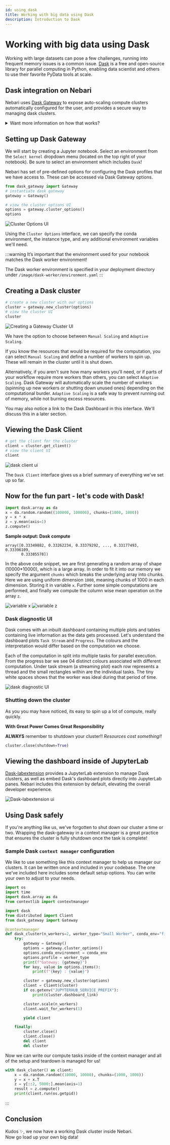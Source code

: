 ```yaml
---
id: using_dask
title: Working with big data using Dask
description: Introduction to Dask
---
```


# Working with big data using Dask

Working with large datasets can pose a few challenges, running into frequent memory issues is a common issue. 
[Dask](https://docs.dask.org/en/stable/) is a free and open-source library for parallel computing in Python,
enabling data scientist and others to use their favorite PyData tools at scale.

## Dask integration on Nebari

Nebari uses [Dask Gateway](https://gateway.dask.org/) to expose auto-scaling compute clusters automatically 
configured for the user, and provides a secure way to managing dask clusters. 

<details>
<summary> Want more information on how that works? </summary>

Dask consists of 3 main components `client`, `scheduler` and `workers`.
- The end users interact with the `client`. 
- The `scheduler` tracks metrics and coordinate workers.
- The `workers` are the threads/processes that executes computations.

The `client` interacts with both `scheduler` (sends instructions) and `workers` (collects results)

Check out the [Dask Gateway documentation](https://gateway.dask.org/) for a full explanation.

</details>

## Setting up Dask Gateway

We will start by creating a Jupyter notebook. Select an environment from the `Select kernel` dropdown menu 
(located on the top right of your notebook). Be sure to select an environment which includes `Dask`!

Nebari has set of pre-defined options for configuring the Dask profiles that we have access to. These can be 
accessed via Dask Gateway options.

```python
from dask_gateway import Gateway
# instantiate dask gateway
gateway = Gateway()

# view the cluster options UI
options = gateway.cluster_options()
options
```

![Cluster Options UI](/img/cluster_options.png)

Using the `Cluster Options` interface, we can specify the conda environment, the instance type, and any additional 
environment variables we'll need. 

:::warning
It’s important that the environment used for your notebook matches the Dask worker environment!

The Dask worker environment is specified in your deployment directory under `/image/dask-worker/environment.yaml`
:::

## Creating a Dask cluster

```python
# create a new cluster with our options
cluster = gateway.new_cluster(options)
# view the cluster UI
cluster
```

![Creating a Gateway Cluster UI](/img/cluster_creation.png)

We have the option to choose between `Manual Scaling` and `Adaptive Scaling`.

If you know the resources that would be required for the computation, you can select `Manual Scaling` and 
define a number of workers to spin up. These will remain in the cluster until it is shut down. 

Alternatively, if you aren't sure how many workers you'll need, or if parts of your workflow require more workers
than others, you can select `Adaptive Scaling`. Dask Gateway will automatically scale the number of workers
(spinning up new workers or shutting down unused ones) depending on the computational burder. `Adaptive Scaling` is
a safe way to prevent running out of memory, while not burning excess resources. 

You may also notice a link to the Dask Dashboard in this interface. We'll discuss this in a later section. 

## Viewing the Dask Client

```python
# get the client for the cluster
client = cluster.get_client()
# view the client UI
client
```

![dask client ui](/img/dask_client.png)

The `Dask Client` interface gives us a brief summary of everything we've set up so far. 

## Now for the fun part - let's code with Dask! 

```python
import dask.array as da
x = da.random.random((100000, 100000), chunks=(1000, 1000))
y = x * x
z = y.mean(axis=1)
z.compute()
```

**Sample output: Dask compute**
```shell
array([0.33349882, 0.33262234, 0.33379292, ..., 0.33177493, 0.33396109,
       0.33385578])
```

In the above code snippet, we are first generating a random array of shape (10000*10000), which is a large array.
In order to fit it into our memory we specify the argument `chunks` which breaks the underlying array into
chunks. Here we are using uniform dimension `1000`, meaning chunks of 1000 in each dimension. Storing it in variable
`x`. Further some simple computations are performed, and finally we compute the column wise mean operation 
on the array `z`.

![variable x](/img/x_array.png)    ![variable z](/img/z_array.png) 

### Dask diagnostic UI

Dask comes with an inbuilt dashboard containing multiple plots and tables containing live information as 
the data gets processed. Let's understand the dashboard plots `Task Stream` and `Progress`. 
The colours and the interpretation would differ based on the computation we choose.

Each of the computation in split into multiple tasks for parallel execution. From the progress bar we see 04
distinct colours associated with different computation. Under task stream (a streaming plot) each row represents a thread
and the small rectangles within are the individual tasks. The tiny white spaces shows that the worker was ideal during 
that period of time.

![dask diagnostic UI](/img/dask_diagostic_UI.png)

### Shutting down the cluster

As you you may have noticed, its easy to spin up a lot of compute, really quickly. 

**With Great Power Comes Great Responsibility**

**ALWAYS** remember to shutdown your cluster!! *Resources cost something!!* 

```python
cluster.close(shutdown=True)
```


## Viewing the dashboard inside of JupyterLab

[Dask-labextension](https://github.com/dask/dask-labextension) provides a JupyterLab extension to manage Dask clusters,
as well as embed Dask's dashboard plots directly into JupyterLab panes.
Nebari includes this extension by default, elevating the overall developer experience.

![Dask-labextension ui](/img/dask_labextension.png)


## Using Dask safely

If you're anything like us, we've forgotten to shut down our cluster a time or two. Wrapping the dask-gateway in a 
context manager is a great practice that ensures the cluster is fully shutdown once the task is complete! 

### Sample Dask `context manager` configuration

We like to use something like this context manager to help us manager our clusters. It can be written once and 
included in your codebase. The one we've included here includes some default setup options. You can write your 
own to adjust to your needs. 

```python
import os
import time
import dask.array as da
from contextlib import contextmanager

import dask
from distributed import Client
from dask_gateway import Gateway

@contextmanager
def dask_cluster(n_workers=2, worker_type="Small Worker", conda_env="filesystem/dask"):
    try:
        gateway = Gateway()
        options = gateway.cluster_options()
        options.conda_environment = conda_env
        options.profile = worker_type
        print(f"Gateway: {gateway}")
        for key, value in options.items():
            print(f"{key} : {value}")

        cluster = gateway.new_cluster(options)
        client = Client(cluster)
        if os.getenv("JUPYTERHUB_SERVICE_PREFIX"):
            print(cluster.dashboard_link)

        cluster.scale(n_workers)
        client.wait_for_workers(1)

        yield client

    finally:
        cluster.close()
        client.close()
        del client
        del cluster
```

Now we can write our compute tasks inside of the context manager and all of the setup and teardown
is managed for us! 

```python
with dask_cluster() as client:
    x = da.random.random((10000, 10000), chunks=(1000, 1000))
    y = x + x.T
    z = y[::2, 5000:].mean(axis=1)
    result = z.compute()
    print(client.run(os.getpid))
```

:::

## Conclusion

Kudos ✨, we now have a working Dask cluster inside Nebari.  
Now go load up your own big data!
